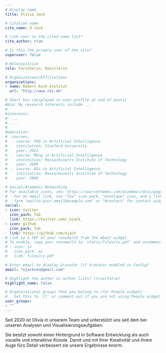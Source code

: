 ```yaml
---
# Display name
title: Olivia Jack

# Citation name
cite_name: O Jack

# Link user in the cited name list?
cite_author: true

# Is this the primary user of the site?
superuser: false

# Role/position
role: Forscherin, Künstlerin

# Organizations/Affiliations
organizations:
- name: Robert Koch-Institut
  url: "http://www.rki.de"

# Short bio (displayed in user profile at end of posts)
#bio: My research interests include ...
#
#interests:
#- ...
#- ...
#
#education:
#  courses:
#  - course: PhD in Artificial Intelligence
#    institution: Stanford University
#    year: 2012
#  - course: MEng in Artificial Intelligence
#    institution: Massachusetts Institute of Technology
#    year: 2009
#  - course: BSc in Artificial Intelligence
#    institution: Massachusetts Institute of Technology
#    year: 2008

# Social/Academic Networking
# For available icons, see: https://sourcethemes.com/academic/docs/page-builder/#icons
#   For an email link, use "fas" icon pack, "envelope" icon, and a link in the
#   form "mailto:your-email@example.com" or "#contact" for contact widget.
social:
- icon: twitter
  icon_pack: fab
  link: https://twitter.com/_ojack_
- icon: github
  icon_pack: fab
  link: https://github.com/ojack
# Link to a PDF of your resume/CV from the About widget.
# To enable, copy your resume/CV to `static/files/cv.pdf` and uncomment the lines below.
# - icon: cv
#   icon_pack: ai
#   link: files/cv.pdf

# Enter email to display Gravatar (if Gravatar enabled in Config)
email: "ojackson@gmail.com"

# Highlight the author in author lists? (true/false)
highlight_name: false

# Organizational groups that you belong to (for People widget)
#   Set this to `[]` or comment out if you are not using People widget.
user_groups:
- ""
---
```


Seit 2020 ist Olivia in unserem Team und unterstützt uns seit dem bei unseren Analysen und
Visualisierungsaufgaben.

Sie besitzt sowohl einen Hintergrund in Software Entwicklung als auch visuelle und interaktive Künste. 
Damit und mit ihrer Kreativität und ihrem Auge fürs Detail verbessert sie unsere Ergebnisse enorm.
